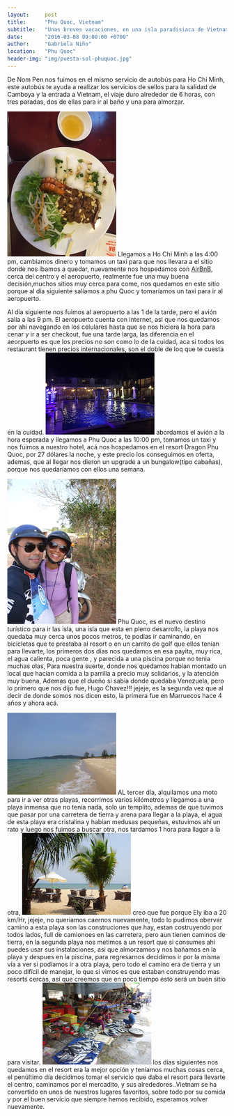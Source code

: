 ```yaml
---
layout:     post
title:      "Phu Quoc, Vietnam"
subtitle:   "Unas breves vacaciones, en una isla paradisiaca de Vietnam"
date:       "2016-03-08 09:00:00 +0700"
author:     "Gabriela Niño"
location:   "Phu Quoc"
header-img: "img/puesta-sol-phuquoc.jpg"
---
```


De Nom Pen nos fuimos en el mismo servicio de autobús para Ho Chi Minh, este autobús te ayuda a realizar los servicios de sellos para la salidad de Camboya y la entrada a Vietnam, el viaje duro alrededor de 6 horas, con tres paradas, dos de ellas para ir al baño y una para almorzar.

![L: parrilla][1] 
 Llegamos a Ho Chi Minh a las 4:00 pm, cambiamos dinero y tomamos un taxi para que nos llevara a el sitio donde nos íbamos a quedar, nuevamente nos hospedamos con <a href="www.airbnb.com/c/ealvarado?s=8">AirBnB</a>, cerca del centro y el aeropuerto, realmente fue una muy buena  decisión,muchos sitios muy cerca para come, nos quedamos en este sitio porque al día siguiente salíamos a phu Quoc y tomaríamos un taxi para ir al aeropuerto.



 Al día siguiente nos fuimos al aeropuerto a las 1 de la tarde, pero el avión salía a las 9 pm. El aeropuerto cuenta con internet, asi que nos quedamos por ahi navegando en los celulares hasta que se nos hiciera la hora para cenar y ir a ser checkout, fue una tarde larga, las diferencia en el aeorpuerto es que los precios no son como lo de la cuidad, aca si todos los restaurant tienen precios internacionales, son el doble de loq que te cuesta en la cuidad. ![R: resort][2] abordamos el avión a la hora esperada y llegamos a Phu Quoc a las 10:00 pm, tomamos un taxi y nos fuimos a nuestro hotel, acá nos hospedamos en el resort Dragon Phu Quoc, por 27 dólares la noche, y este precio los conseguimos en oferta, ademas, que al llegar nos dieron un upgrade a un bungalow(tipo cabañas), porque nos quedaríamos con ellos una semana.

![L: paseo-moto][3] Phu Quoc, es  el nuevo destino turístico para ir las isla, una isla que esta en pleno desarrollo, la playa nos quedaba muy cerca unos pocos metros, te podías ir caminando, en bicicletas que te prestaba al resort o en un carrito de golf que ellos tenían para llevarte,  los primeros dos días nos quedamos en esa payita, muy rica, el agua calienta, poca gente , y parecida a una piscina porque no tenia muchas olas, Para nuestra suerte, donde nos quedamos habían montado un local que hacían comida a la parrilla a precio muy solidarios, y la atención muy buena, Ademas que el dueño si sabia donde quedaba Venezuela, pero lo primero que nos dijo fue, Hugo Chavez!!! jejeje, es la segunda vez que al decir de donde somos nos dicen esto, la primera fue en Marruecos hace 4 años y ahora acá.


![R: playa-phuquoc][4] AL tercer día, alquilamos una moto para ir a ver otras playas, recorrimos varios kilómetros  y llegamos a una playa inmensa que no tenia nada, solo un templito, ademas de que tuvimos que pasar por una carretera de tierra y arena para llegar a la playa, el agua de esta playa era cristalina y habian medusas pequeñas,  estuvimos ahí un rato y luego nos fuimos a buscar otra, nos tardamos  1 hora para llagar a la otra, ![L: resort chez][5] creo que fue  porque Ely iba a 20 km/Hr, jejeje,  no queriamos caernos nuevamente, todo lo pudimos obervar camino a esta playa son las construciones que hay, estan costruyendo por todos lados, full de camionoes en las carretera, pero aun tienen caminos de tierra,  en la segunda playa nos metimos a un resort que si consumes ahí puedes usar sus instalaciones, asi que almorzamos y nos bañamos en la playa y despues en la piscina,  para regresarnos decidimos ir por la misma vía a ver si podíamos ir a otra playa, pero todo el camino era de tierra y un poco difícil de manejar, lo que si vimos es que estaban construyendo mas resorts cercas, así que creemos que en poco tiempo esto será un buen sitio para visitar. ![R: mercadito][6] los días siguientes nos quedamos en el resort era la mejor opción y teníamos muchas cosas cerca, el penúltimo día decidimos tomar el servicio que daba el resort para llevarte el centro, caminamos por el mercadito, y sus alrededores..Vietnam se ha convertido en unos de nuestros lugares favoritos, sobre todo por su comida y por el buen servicio que siempre hemos recibido, esperamos volver nuevamente.


[1]: /img/parrilla.jpg
[2]: /img/resort-phuquoc.jpg
[3]: /img/paseo-moto-phuquoc.jpg
[4]: /img/playa-phuquoc.jpg
[5]: /img/resort-chez.jpg
[6]: /img/mercadito-phuquoc.jpg

